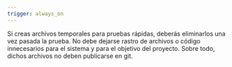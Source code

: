 ```yaml
---
trigger: always_on
---
```


Si creas archivos temporales para pruebas rápidas, deberás eliminarlos una vez pasada la prueba. No debe dejarse rastro de archivos o código innecesarios para el sistema y para el objetivo del proyecto. Sobre todo, dichos archivos no deben publicarse en git. 